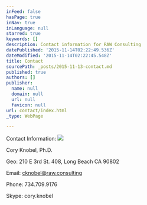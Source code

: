 ```yaml
---
inFeed: false
hasPage: true
inNav: true
inLanguage: null
starred: true
keywords: []
description: Contact information for RAW Consulting
datePublished: '2015-11-14T02:22:49.536Z'
dateModified: '2015-11-14T02:22:45.548Z'
title: Contact
sourcePath: _posts/2015-11-13-contact.md
published: true
authors: []
publisher:
  name: null
  domain: null
  url: null
  favicon: null
url: contact/index.html
_type: WebPage

---
```

Contact Information:
![](https://the-grid-user-content.s3-us-west-2.amazonaws.com/de5824df-8d50-47d9-a7a2-40d43362d89e.jpg)

Cory Knobel, Ph.D. 

Geo:        210 E 3rd St. 408, Long Beach CA 90802

Email:    cknobel@raw.consulting

Phone:   734.709.9176

Skype:   cory.knobel